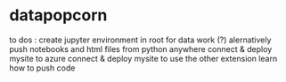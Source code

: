 # datapopcorn
to dos : 
create jupyter environment in root for data work (?)
alernatively push notebooks and html files from python anywhere 
connect & deploy mysite to azure
connect  & deploy  mysite to use the other extension
learn how to push code 
